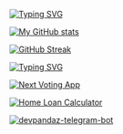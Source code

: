 [![Typing SVG](https://readme-typing-svg.herokuapp.com?color=11F7ED&vCenter=true&lines=My+Stats)](https://git.io/typing-svg)

[![My GitHub stats](https://github-readme-stats.vercel.app/api?username=devpandaz&hide=issues&show_icons=true&theme=gruvbox&border_radius=20&custom_title=My%20Github%20Stats&hide_title=true&hide_rank=true)](https://github.com/anuraghazra/github-readme-stats)

[![GitHub Streak](https://github-readme-streak-stats-eight-dusky.vercel.app/?user=devpandaz&theme=gruvbox)](https://git.io/streak-stats)

[![Typing SVG](https://readme-typing-svg.herokuapp.com?color=11F7ED&vCenter=true&lines=My+Works)](https://git.io/typing-svg)

[![Next Voting App](https://github-readme-stats.vercel.app/api/pin/?username=devpandaz&repo=next-voting-app&theme=gruvbox&border_radius=20)](https://github.com/devpandaz/next-voting-app)

[![Home Loan Calculator](https://github-readme-stats.vercel.app/api/pin/?username=devpandaz&repo=home-loan-calculator&theme=gruvbox&border_radius=20)](https://github.com/devpandaz/home-loan-calculator)

<!-- [![nvim](https://github-readme-stats.vercel.app/api/pin/?username=devpandaz&repo=nvim&theme=gruvbox&border_radius=20)](https://github.com/devpandaz/nvim) -->

[![devpandaz-telegram-bot](https://github-readme-stats.vercel.app/api/pin/?username=devpandaz&repo=devpandaz-telegram-bot&theme=gruvbox&border_radius=20)](https://github.com/devpandaz/devpandaz-telegram-bot)

<!-- [![pathfinder](https://github-readme-stats.vercel.app/api/pin/?username=devpandaz&repo=pathfinder&theme=gruvbox&border_radius=20)](https://github.com/devpandaz/pathfinder) -->

<!-- ![](https://komarev.com/ghpvc/?username=devpandaz) -->
